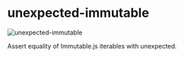 # unexpected-immutable

![unexpected-immutable](http://vitiy.info/wp-content/uploads/2015/06/immutability.png)

Assert equality of Immutable.js iterables with unexpected.
